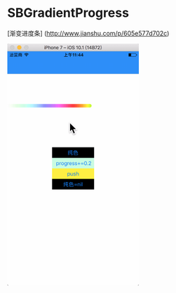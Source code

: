 # SBGradientProgress
[渐变进度条] (http://www.jianshu.com/p/605e577d702c)


<img src="https://github.com/LZS-bobo/SBGradientProgress/blob/master/SBGradientProgress/SBGradientProgress/2016-12-26%2011.44.00.gif" width = "300" alt="图片名称" align=center />
